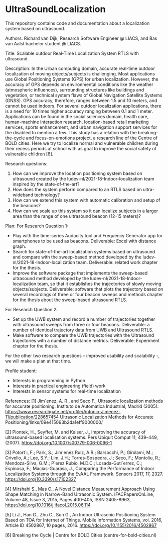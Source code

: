 # UltraSoundLocalization
This repository contains code and documentation about a localization system based on ultrasound.

Authors: Richard van Dijk, Research Software Engineer @ LIACS, and Bas van Aalst bachelor student @ LIACS.

Title: Scalable outdoor Real-Time Localization System RTLS with ultrasound.

Description:
In the Urban computing domain, accurate real-time outdoor localization of moving objects/subjects is challenging. Most applications use Global Positioning Systems (GPS) for urban localization. However, the accuracy of GPS depends on environmental conditions like the weather (atmospheric influences), surrounding structures like buildings and vegetation, or technical system flaws of Global Navigation Satellite Systems  (GNSS). GPS accuracy, therefore, ranges between 1.5 and 10 meters, and cannot be used indoors.
For several outdoor localization applications, there is a need for 10 times higher accuracy ranging between 0.1 and 1 meter. Applications can be found in the social sciences domain, health care, human-machine interaction research, location-based retail marketing services, sports enhancement, and urban navigation support services for the disabled to mention a few.
This study has a relation with the breaking-the-cycle and focus-on-emotions project, a research line of the Centre of BOLD cities. Here we try to localize normal and vulnerable children during their recess periods at school with as goal to improve the social safety of vulnerable children [6].

Research questions:
1.	How can we improve the location positioning system based on ultrasound created by the ludev-nl/2021-18-Indoor-localization team inspired by the state-of-the-art?
2.	How does the system perform compared to an RTLS based on ultra-wideband technology?
3.	How can we extend this system with automatic calibration and setup of the beacons?
4.	How can we scale up this system so it can localize subjects in a larger area than the range of one ultrasound beacon (12-15 meters)?

Plan:
For Research Question 1:
-	Play with the time-series Audacity tool and Frequency Generator app for smartphones to be used as beacons. 
Deliverable: Excel with distance graph.
-	Search for state-of-the-art localization systems based on ultrasound and compare with the sweep-based method developed by the ludev-nl/2021-18-Indoor-localization team. Deliverable: related work chapter for the thesis.
-	Improve the software package that implements the sweep-based ultrasound method developed by the ludev-nl/2021-18-Indoor-localization team, so that it establishes the trajectories of slowly moving objects/subjects. 
Deliverable: software that plots the trajectory based on several recordings of three or four beacon sweeps and methods chapter for the thesis about the sweep-based ultrasound RTLS.


For Research Question 2:
-	Set up the UWB system and record a number of trajectories together with ultrasound sweeps from three or four beacons.
Deliverable: a number of identical trajectory data from UWB and Ultrasound RTLS.
-	Make software to compare the UWB trajectories with the Ultrasound trajectories with a number of distance metrics.
Deliverable: Experiment chapter for the thesis.

For the other two research questions – improved usability and scalability -, we will make a plan at that time.

Profile student:
-	Interests in programming in Python
-	Interests in practical engineering (field) work
-	Interests in sensor systems for real-time localization

References:
[1] Jim´enez, A. R., and Seco F., 
Ultrasonic localization methods for accurate positioning. 
Instituto de Automatica Industrial, Madrid (2005). 
https://www.researchgate.net/profile/Antonio-Jimenez-11/publication/228657454 Ultrasonic Localization Methods for Accurate Positioning/links/09e415093b2da1eff9000000/

[2] Piontek, H., Seyffer, M. and Kaiser, J.,
Improving the accuracy of ultrasound-based localisation systems. 
Pers Ubiquit Comput 11, 439–449, (2007). 
https://doi.org/10.1007/s00779-006-0096-1

[3] Potort`ı, F.; Park, S.; Jim´enez Ruiz, A.R.; Barsocchi, P.; Girolami, M.; Crivello, A.; Lee, S.Y.; Lim, J.H.; Torres-Sospedra, J.; Seco, F.; Montoliu, R.; Mendoza-Silva, G.M.; P´erez Rubio, M.D.C.; Losada-Guti´errez, C.; Espinosa, F.; Macias-Guarasa, J., 
Comparing the Performance of Indoor Localization Systems through the EvAAL Framework. 
Sensors 2017, 17, 2327. 
https://doi.org/10.3390/s17102327

[4] Mirshahi S., Mas O., 
A Novel Distance Measurement Approach Using Shape Matching in Narrow-Band Ultrasonic System. 
IFACPapersOnLine, Volume 48, Issue 3, 2015, Pages 400-405, ISSN 2405-8963, 
https://doi.org/10.1016/j.ifacol.2015.06.114

[5] Li J., Han G., Zhu C., Sun G., 
An Indoor Ultrasonic Positioning System Based on TOA for Internet of Things. 
Mobile Information Systems, vol. 2016, Article ID 4502867, 10 pages, 2016.
https://doi.org/10.1155/2016/4502867

[6]
Breaking the Cycle | Centre for BOLD Cities (centre-for-bold-cities.nl)


